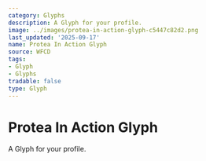 ```yaml
---
category: Glyphs
description: A Glyph for your profile.
image: ../images/protea-in-action-glyph-c5447c82d2.png
last_updated: '2025-09-17'
name: Protea In Action Glyph
source: WFCD
tags:
- Glyph
- Glyphs
tradable: false
type: Glyph
---
```


# Protea In Action Glyph

A Glyph for your profile.

